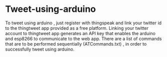 # Tweet-using-arduino
To tweet using arduino , just register with thingspeak and link your twitter id to the thingtweet app provided as a free platform.
Linking your twitter account to thingtweet app generates an API key that enables the arduino and esp8266 to communicate to the web app.
There are a list of commands that are to be performed sequentially (ATCommands.txt) , in order to successfully tweet using arduino.
